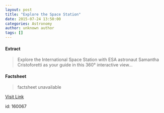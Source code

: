 ```yaml
---
layout: post
title: "Explore the Space Station"
date: 2015-07-24 13:50:00
categories: Astronomy
author: unknown author
tags: []
---
```



#### Extract
>Explore the International Space Station with ESA astronaut Samantha Cristoforetti as your guide in this 360° interactive view...

#### Factsheet
>factsheet unavailable

[Visit Link](http://www.esa.int/Our_Activities/Human_Spaceflight/International_Space_Station/Highlights/International_Space_Station_panoramic_tour)

id:  160067
